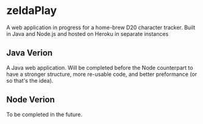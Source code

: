 # zeldaPlay
A web application in progress for a home-brew D20 character tracker. Built in Java and Node.js and hosted on Heroku in separate instances

## Java Verion
A Java web application. Will be completed before the Node counterpart to have a stronger structure, more re-usable code, and better preformance (or so that's the idea).
## Node Verion
To be completed in the future.

